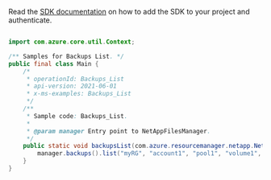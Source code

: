 Read the [SDK documentation](https://github.com/Azure/azure-sdk-for-java/blob/azure-resourcemanager-netapp_1.0.0-beta.5/sdk/netapp/azure-resourcemanager-netapp/README.md) on how to add the SDK to your project and authenticate.

```java

import com.azure.core.util.Context;

/** Samples for Backups List. */
public final class Main {
    /*
     * operationId: Backups_List
     * api-version: 2021-06-01
     * x-ms-examples: Backups_List
     */
    /**
     * Sample code: Backups_List.
     *
     * @param manager Entry point to NetAppFilesManager.
     */
    public static void backupsList(com.azure.resourcemanager.netapp.NetAppFilesManager manager) {
        manager.backups().list("myRG", "account1", "pool1", "volume1", Context.NONE);
    }
}
```
